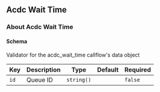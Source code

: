 ## Acdc Wait Time

### About Acdc Wait Time

#### Schema

Validator for the acdc_wait_time callflow's data object



Key | Description | Type | Default | Required
--- | ----------- | ---- | ------- | --------
`id` | Queue ID | `string()` |   | `false`




